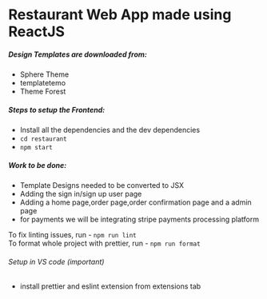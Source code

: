 # Restaurant Web App made using ReactJS

##### Design Templates are downloaded from:

- Sphere Theme
- templatetemo
- Theme Forest

##### Steps to setup the Frontend:

- Install all the dependencies and the dev dependencies
- `cd restaurant`
- `npm start`

##### Work to be done:

- Template Designs needed to be converted to JSX
- Adding the sign in/sign up user page
- Adding a home page,order page,order confirmation page and a admin page
- for payments we will be integrating stripe payments processing platform

To fix linting issues, run - `npm run lint`  
To format whole project with prettier, run - `npm run format`

###### Setup in VS code (important)

- install prettier and eslint extension from extensions tab
